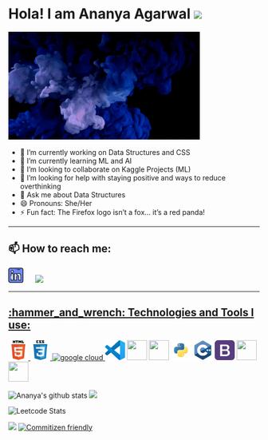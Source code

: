 
# Hola! I am Ananya Agarwal <img src="https://user-images.githubusercontent.com/42378118/110234147-e3259600-7f4e-11eb-95be-0c4047144dea.gif" width="30">
<img src="https://github.com/ananya-agarwal/ananya-agarwal/blob/main/ananya%20profile.gif" width=384>

- 🔭 I’m currently working on Data Structures and CSS 
- 🌱 I’m currently learning ML and AI  
- 👯 I’m looking to collaborate on Kaggle Projects (ML) 
- 🤔 I’m looking for help with staying positive and ways to reduce overthinking
- 💬 Ask me about Data Structures 
- 😄 Pronouns: She/Her
- ⚡ Fun fact: The Firefox logo isn’t a fox… it’s a red panda!
<hr>
<p align="center">
<h2 align="left">📫 How to reach me:</h2>
<a href="https://www.linkedin.com/in/ananya-agarwal06/" target="_blank"><img height="30" src="https://raw.githubusercontent.com/AbhishekMaira10/AbhishekMaira10/master/linkedin.png?raw=true"></a>&nbsp;&nbsp;&nbsp;&nbsp;&nbsp;
<a href="mailto:ananyaag06@gmail.com" target="_blank"><img src="https://img.icons8.com/external-justicon-lineal-color-justicon/30/000000/external-gmail-social-media-justicon-lineal-color-justicon.png"/>
<hr>
</p>

<p align="center">
<h2 align="left">:hammer_and_wrench: Technologies and Tools I use:</h2>
    <a href="https://www.w3.org/html/" target="_blank"> <img src="https://raw.githubusercontent.com/devicons/devicon/master/icons/html5/html5-original-wordmark.svg" alt="html5" width="40" height="40"/> </a>
    <a href="https://www.w3schools.com/css/" target="_blank"> <img src="https://raw.githubusercontent.com/devicons/devicon/master/icons/css3/css3-original-wordmark.svg" alt="css3" width="40" height="40"/> </a>
     <a href="https://cloud.google.com/" target="_blank"> <img src="https://www.vectorlogo.zone/logos/google_cloud/google_cloud-icon.svg" alt="google cloud" width="40" height="40"/> </a>
<a href="https://code.visualstudio.com/" target="_blank"><img width="40" height="40" src="https://raw.githubusercontent.com/github/explore/80688e429a7d4ef2fca1e82350fe8e3517d3494d/topics/visual-studio-code/visual-studio-code.png"></a>
<a href="https://www.r-project.org/" target="_blank"><img width="40" height="40" src="https://img.shields.io/badge/R-276DC3?style=for-the-badge&logo=r&logoColor=white"></a>
<a href="https://www.cprogramming.com/" target="_blank"><img width="40" height="40" src="http://img.shields.io/badge/-C-A8B9CC?style=for-the-badge&logo=c&logoColor=035697"></a>
<a href="https://www.python.org/" target="_blank"><img width="40" height="40" src="https://raw.githubusercontent.com/github/explore/80688e429a7d4ef2fca1e82350fe8e3517d3494d/topics/python/python.png"></a>
<a href="https://github.com/" target="_blank"><img width="40" height="40" src="https://raw.githubusercontent.com/github/explore/80688e429a7d4ef2fca1e82350fe8e3517d3494d/topics/cpp/cpp.png"></a>
<a href="https://getbootstrap.com/" target="_blank"><img width="40" height="40" src = "https://raw.githubusercontent.com/github/explore/80688e429a7d4ef2fca1e82350fe8e3517d3494d/topics/bootstrap/bootstrap.png"></a>
<a href="https://github.com/" target="_blank"><img width="40" height="40" src="https://img.shields.io/badge/-GitHub-181717?style=for-the-badge&logo=github"></a>
<a href="https://ubuntu.com/" target="_blank"><img width="40" height="40" src="https://img.shields.io/badge/Ubuntu-E95420?style=for-the-badge&logo=ubuntu&logoColor=white"></a>
</p>

![Ananya's github stats](https://github-readme-stats.vercel.app/api?username=ananya-agarwal&show_icons=true&hide_border=true)
<img height="180em" src="https://github-readme-stats.vercel.app/api/top-langs/?username=ananya-agarwal&layout=compact&langs_count=8"/>

![Leetcode Stats](https://leetcode.card.workers.dev/?username=JacobLinCool&theme=nord)

![](https://visitor-badge.glitch.me/badge?page_id=ridermansb.ridermansb) [![Commitizen friendly](https://img.shields.io/badge/commitizen-friendly-brightgreen.svg)](http://commitizen.github.io/cz-cli/)


